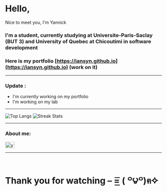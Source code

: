 # Hello,  
Nice to meet you, I'm Yannick

### I'm a student, currently studying at Universite-Paris-Saclay (BUT 3) and University of Quebec at Chicoutimi in software development

### Here is my portfolio [https://iansyn.github.io](https://iansyn.github.io) (work on it)

---

### Update :
- I'm currently working on my portfolio  
- I'm working on my lab

---

<!-- Statistique -->
<!-- ![Gif](https://wallpaperaccess.com/full/775140.gif) -->
![Top Langs](https://github-readme-stats.vercel.app/api/top-langs/?username=shinultra&theme=react&layout=compact)
![Streak Stats](http://github-readme-streak-stats.herokuapp.com?user=shinultra&theme=react&date_format=M%20j%5B%2C%20Y%5D)

---

### About me:
<a href="https://www.linkedin.com/in/yannick-han-1a38b6270/" target="blank">
  <img align="center" src="https://raw.githubusercontent.com/rahuldkjain/github-profile-readme-generator/master/src/images/icons/Social/linked-in-alt.svg" alt="yannick han" height="20" width="30">
</a>

---

<br>

# Thank you for watching – =͟͟͞͞ ( ꒪౪꒪)ฅ✧
